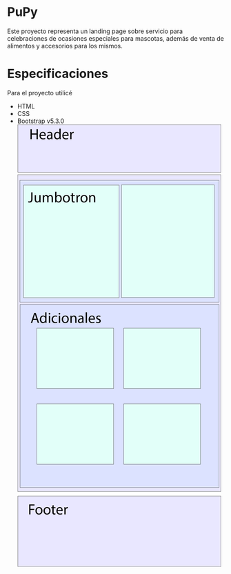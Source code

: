 # PuPy
Este proyecto representa un landing page sobre servicio para celebraciones de ocasiones especiales para mascotas, además de venta de alimentos y accesorios para los mismos.
# Especificaciones
Para el proyecto utilicé 
- HTML
- CSS
- Bootstrap v5.3.0
![Boceto](/assest/images/Boceto.png)